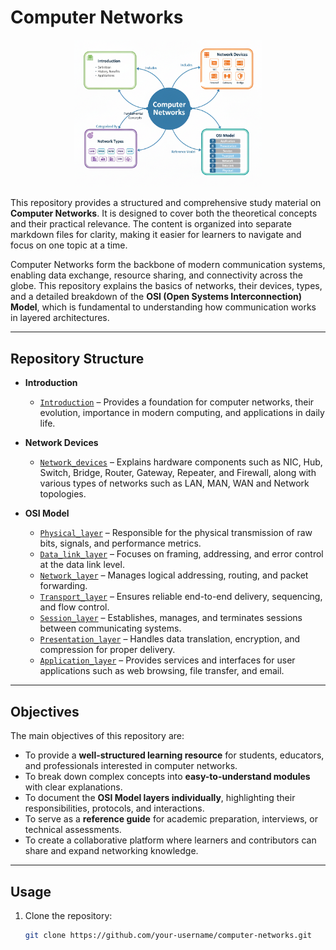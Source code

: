 # Computer Networks

<p align="center">
  <img src="./Pictures-Doc/CN-Image.png" alt="CN-Image" width="300px" />
</p>


This repository provides a structured and comprehensive study material on **Computer Networks**. It is designed to cover both the theoretical concepts and their practical relevance. The content is organized into separate markdown files for clarity, making it easier for learners to navigate and focus on one topic at a time.  

Computer Networks form the backbone of modern communication systems, enabling data exchange, resource sharing, and connectivity across the globe. This repository explains the basics of networks, their devices, types, and a detailed breakdown of the **OSI (Open Systems Interconnection) Model**, which is fundamental to understanding how communication works in layered architectures.

---

## Repository Structure

- **Introduction**
  - [`Introduction`](./Networks-Doc/Networks-Introduction.md) – Provides a foundation for computer networks, their evolution, importance in modern computing, and applications in daily life.

- **Network Devices**
  - [`Network_devices`](./Networks-Doc/Networking-Concepts.md) – Explains hardware components such as NIC, Hub, Switch, Bridge, Router, Gateway, Repeater, and Firewall, along with various types of networks such as LAN, MAN, WAN and Network topologies.

- **OSI Model**
  - [`Physical_layer`](./Networks-Doc/Physical-Layer.md) – Responsible for the physical transmission of raw bits, signals, and performance metrics.
  - [`Data_link_layer`](./Networks-Doc/Data-Link-Layer.md) – Focuses on framing, addressing, and error control at the data link level.
  - [`Network_layer`](.//Networks-Doc/Network-Layer.md) – Manages logical addressing, routing, and packet forwarding.
  - [`Transport_layer`](./Networks-Doc/Transport-Layer.md) – Ensures reliable end-to-end delivery, sequencing, and flow control.
  - [`Session_layer`](.//Networks-Doc/Session-Layer.md) – Establishes, manages, and terminates sessions between communicating systems.
  - [`Presentation_layer`](./Networks-Doc/Presentation-Layer.md) – Handles data translation, encryption, and compression for proper delivery.
  - [`Application_layer`](./Networks-Doc/Application-Layer.md) – Provides services and interfaces for user applications such as web browsing, file transfer, and email.

---

## Objectives

The main objectives of this repository are:
- To provide a **well-structured learning resource** for students, educators, and professionals interested in computer networks.
- To break down complex concepts into **easy-to-understand modules** with clear explanations.
- To document the **OSI Model layers individually**, highlighting their responsibilities, protocols, and interactions.
- To serve as a **reference guide** for academic preparation, interviews, or technical assessments.
- To create a collaborative platform where learners and contributors can share and expand networking knowledge.

---


## Usage

1. Clone the repository:
   ```bash
   git clone https://github.com/your-username/computer-networks.git

